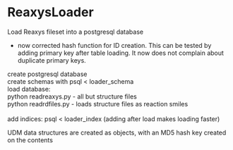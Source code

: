 # ReaxysLoader
Load Reaxys fileset into a postgresql database

* now corrected hash function for ID creation. This can be tested by adding primary key after table loading. It now does not complain about duplicate primary keys.

create postgresql database<br>
create schemas with psql < loader_schema<br>
load database:<br>
python readreaxys.py  - all but structure files<br>
python readrdfiles.py - loads structure files as reaction smiles<br>
<br>
add indices:  psql < loader_index  (adding after load makes loading faster)

UDM data structures are created as objects, with an MD5 hash key created on the contents<br>

